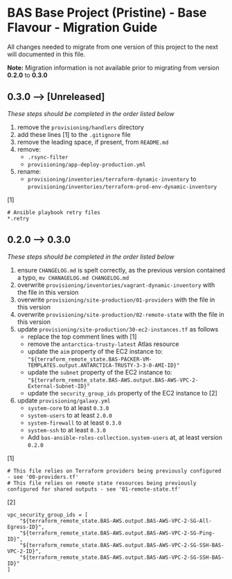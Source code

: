 # BAS Base Project (Pristine) - Base Flavour - Migration Guide

All changes needed to migrate from one version of this project to the next will documented in this file.

**Note:** Migration information is not available prior to migrating from version **0.2.0** to **0.3.0**

## 0.3.0 --> [Unreleased]

*These steps should be completed in the order listed below*

1. remove the `provisioning/handlers` directory
2. add these lines [1] to the `.gitignore` file
3. remove the leading space, if present, from `README.md`
4. remove:
    * `.rsync-filter`
    * `provisioning/app-deploy-production.yml`
5. rename:
    * `provisioning/inventories/terraform-dynamic-inventory` to 
    `provisioning/inventories/terraform-prod-env-dynamic-inventory`

[1]
```
# Ansible playbook retry files
*.retry
```

## 0.2.0 --> 0.3.0

*These steps should be completed in the order listed below*

1. ensure `CHANGELOG.md` is spelt correctly, as the previous version contained a typo, `mv CHANAGELOG.md CHANGELOG.md`
2. overwrite `provisioning/inventories/vagrant-dynamic-inventory` with the file in this version
3. overwrite `provisioning/site-production/01-providers` with the file in this version
4. overwrite `provisioning/site-production/02-remote-state` with the file in this version
5. update `provisioning/site-production/30-ec2-instances.tf` as follows
    * replace the top comment lines with [1]
    * remove the `antarctica-trusty-latest` Atlas resource
    * update the `aim` property of the EC2 instance to:
    `"${terraform_remote_state.BAS-PACKER-VM-TEMPLATES.output.ANTARCTICA-TRUSTY-3-3-0-AMI-ID}"`
    * update the `subnet` property of the EC2 instance to: 
    `"${terraform_remote_state.BAS-AWS.output.BAS-AWS-VPC-2-External-Subnet-ID}"`
    * update the `security_group_ids` property of the EC2 instance to [2]
6. update `provisioning/galaxy.yml`
    * `system-core` to at least `0.3.0`
    * `system-users` to at least `2.0.0`
    * `system-firewall` to at least `0.3.0`
    * `system-ssh` to at least `0.3.0`
    * Add `bas-ansible-roles-collection.system-users` at, at least version `0.2.0`

[1]

```
# This file relies on Terraform providers being previously configured - see '00-providers.tf'
# This file relies on remote state resources being previously configured for shared outputs - see '01-remote-state.tf'
```

[2]

```
vpc_security_group_ids = [
    "${terraform_remote_state.BAS-AWS.output.BAS-AWS-VPC-2-SG-All-Egress-ID}",
    "${terraform_remote_state.BAS-AWS.output.BAS-AWS-VPC-2-SG-Ping-ID}",
    "${terraform_remote_state.BAS-AWS.output.BAS-AWS-VPC-2-SG-SSH-BAS-VPC-2-ID}",
    "${terraform_remote_state.BAS-AWS.output.BAS-AWS-VPC-2-SG-SSH-BAS-ID}"
]
```
